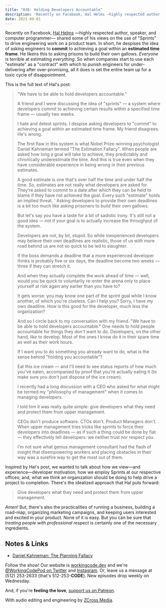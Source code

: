 ```yaml
---
title: "038: Holding Developers Accountable"
description: 'Recently on Facebook, Hal Helms —highly respected author, speaker, and computer programmer— shared some of his views on the use of "Sprints" to drive engineering work on a product team. In short, he despises the idea of asking engineers to commit to achieving a goal within an estimated time frame. He likens this to asking prisons to build their own gallows. Everyone is terrible at estimating everything. So when companies start to use each "estimate" as a "contract" with which to punish engineers for under-delivering after over-promising, all it does is set the entire team up for a toxic cycle of disappointment.'
date: 2021-09-01
---
```


<script async defer onload="redcircleIframe();" src="https://api.podcache.net/embedded-player/sh/30227421-bc27-45c2-bfb4-861def7dd4cc/ep/f3b72369-2024-42ae-9983-32c08d3f0099"></script><div class="redcirclePlayer-f3b72369-2024-42ae-9983-32c08d3f0099"></div>

Recently on Facebook, [Hal Helms][hal-helms] —highly respected author, speaker, and computer programmer— shared some of his views on the use of "Sprints" to drive engineering work on a product team. In short, he despises the idea of asking engineers to **commit** to achieving a goal within an **estimated time frame**. He likens this to asking prisons to build their own gallows. _Everyone_ is terrible at estimating _everything_. So when companies start to use each "estimate" as a "contract" with which to punish engineers for under-delivering after over-promising, all it does is set the entire team up for a toxic cycle of disappointment.

This is the full text of Hal's post:

> "We have to be able to hold developers accountable."
>
> A friend and I were discussing the idea of "sprints" — a system where developers commit to achieving certain results within a specified time frame — usually two weeks.
>
> I hate and detest sprints. I despise asking developers to "commit" to achieving a goal within an estimated time frame. My friend disagrees. He's wrong.
>
> The first flaw in this system is what Nobel Prize-winning psychologist Daniel Kahneman termed "The Estimation Fallacy". When people are asked how long a goal will take to achieve, they predictably and chronically underestimate the time. And this is true even when they have considerable experience in being wrong in their previous estimates.
>
> A good estimate is one that's over half the time and under half the time. So, estimates are not really what developers are asked for. They're asked to commit to a date after which they can be held to blame if they have not achieved the goal. Every such "estimate" holds an implied threat.
> '
> Asking developers to provide their own deadlines is a bit too much like asking prisoners to build their own gallows.
>
> But let's say you have a taste for a bit of sadistic irony. It's still not a good idea — not if your goal is to actually increase the throughput of the system.
>
> Developers are not, by lot, stupid. So while inexperienced developers may believe their own deadlines are realistic, those of us with more road behind us are not so quick to be led to slaughter.
>
> If the boss demands a deadline that a more experienced developer thinks is probably five or six days, the deadline become two weeks — three if they can stretch it.
>
> And when they actually complete the work ahead of time — well, would you be quick to voluntarily re-enter the arena only to place yourself at risk again any earlier than you have to?
>
> It gets worse: you may know one part of the sprint goal while I know another, of which you're clueless. Can I help you? Sorry, I have my own deadline. How is this good for the developer, much less the organization?
>
> And so I circle back to my conversation with my friend. "We have to be able to hold developers accountable." One needs to hold people accountable for things they _don't_ want to do. Developers, on the other hand, _like_ to develop. Most of the ones I know do it in their spare time as well as their work hours.
>
> If I want you to do something you already want to do, what is the sense behind "holding you accountable"?
>
> Eat this ice cream — and I'll need to see status reports of how much you've eaten, accompanied by proof that you're actually eating it (to make sure you don't just dispose of the ice cream).
>
> I recently had a long discussion with a CEO who asked for what might be termed my "philosophy of management" when it comes to managing developers.
>
> I told him it was really quite simple: give developers what they need and protect them from upper management.
>
> CEOs don't produce software. CTOs don't. Product Managers don't. When upper management tries tricks like sprints to force their developers into deadlines — as if such a thing could be done by fiat — they effectively tell developers: we neither trust nor respect you.
>
> I'm not sure what genius management consultant had the flash of insight that disempowering workers and placing obstacles in their way was a surefire way to get the most out of them.

Inspired by Hal's post, we wanted to talk about how we view—and experience—developer motivation; how we employ Sprints at our respective offices; and, what we think an organization should be doing to help drive a project to completion. There's the idealized approach that Hal puts forward:

> Give developers what they need and protect them from upper management.

_Amen!_ But, there's also the practicalities of running a business, building a road-map, organizing marketing campaigns, and keeping users interested and excited in your product. None of it is easy. But you can be sure that _treating people with professional respect_ is certainly one of the necessary ingredients.

## Notes &amp; Links

- [Daniel Kahneman: The Planning Fallacy](https://en.wikipedia.org/wiki/Planning_fallacy)

Follow the show! Our website is [workingcode.dev][working-code] and we're [@WorkingCodePod on Twitter][working-code-twitter] and [Instagram][working-code-instagram]. Or, leave us a message at (512) 253-2633‬ (that's 512-253-**CODE**). New episodes drop weekly on Wednesday.

And, if you're **feeling the love**, [support us on Patreon][working-code-patreon].

With audio editing and engineering by [ZCross Media][editor].

[hal-helms]: https://www.linkedin.com/in/hal-helms-613a992/
[working-code]: https://workingcode.dev/
[working-code-instagram]: https://www.instagram.com/workingcodepod/
[working-code-patreon]: https://www.patreon.com/workingcodepod
[working-code-twitter]: https://twitter.com/WorkingCodePod
[editor]: https://www.zcross.media/
